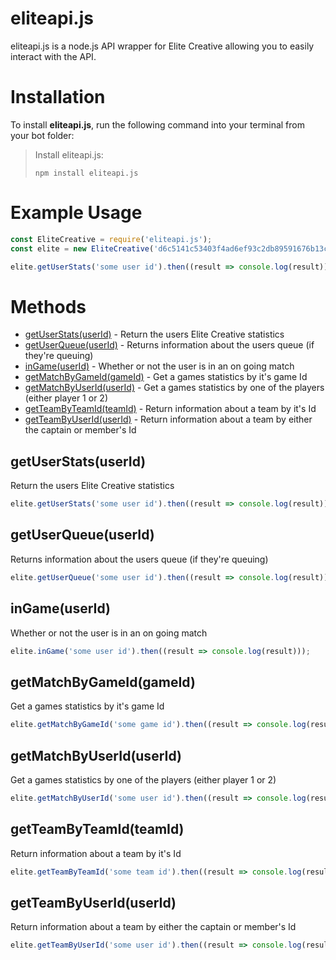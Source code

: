 # eliteapi.js

eliteapi.js is a node.js API wrapper for Elite Creative allowing you to easily interact with the API.

# Installation
To install **eliteapi.js**, run the following command into your terminal from your bot folder:

> Install eliteapi.js:
>
>```
>npm install eliteapi.js
>```

# Example Usage

```js
const EliteCreative = require('eliteapi.js');
const elite = new EliteCreative('d6c5141c53403f4ad6ef93c2db89591676b13c4a'); // Generate your API key at https://elitescrims.xyz/developer

elite.getUserStats('some user id').then((result => console.log(result)));
```

# Methods

* [getUserStats(userId)](#getuserstatsuserid) - Return the users Elite Creative statistics
* [getUserQueue(userId)](#getuserqueueuserid) - Returns information about the users queue (if they're queuing)
* [inGame(userId)](#ingameuserid) - Whether or not the user is in an on going match
* [getMatchByGameId(gameId)](#getmatchbygameidgameid) - Get a games statistics by it's game Id
* [getMatchByUserId(userId)](#getmatchbyuseriduserid) - Get a games statistics by one of the players (either player 1 or 2) 
* [getTeamByTeamId(teamId)](#getteambyteamidteamid) - Return information about a team by it's Id
* [getTeamByUserId(userId)](#getteambyuseriduserid) - Return information about a team by either the captain or member's Id

## getUserStats(userId)
Return the users Elite Creative statistics
```js
elite.getUserStats('some user id').then((result => console.log(result)));
```

## getUserQueue(userId)
Returns information about the users queue (if they're queuing)
```js
elite.getUserQueue('some user id').then((result => console.log(result)));
```

## inGame(userId)
Whether or not the user is in an on going match
```js
elite.inGame('some user id').then((result => console.log(result)));
```

## getMatchByGameId(gameId)
Get a games statistics by it's game Id
```js
elite.getMatchByGameId('some game id').then((result => console.log(result)));
```

## getMatchByUserId(userId)
Get a games statistics by one of the players (either player 1 or 2) 
```js
elite.getMatchByUserId('some user id').then((result => console.log(result)));
```

## getTeamByTeamId(teamId)
Return information about a team by it's Id
```js
elite.getTeamByTeamId('some team id').then((result => console.log(result)));
```

## getTeamByUserId(userId)
Return information about a team by either the captain or member's Id
```js
elite.getTeamByUserId('some user id').then((result => console.log(result)));
```
